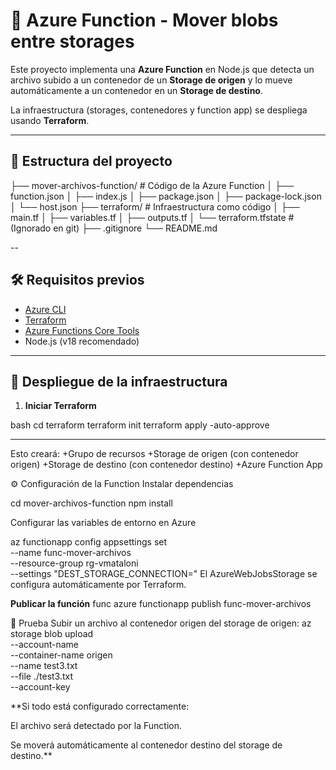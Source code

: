 # 🚀 Azure Function - Mover blobs entre storages

Este proyecto implementa una **Azure Function** en Node.js que detecta un archivo subido a un contenedor de un **Storage de origen** y lo mueve automáticamente a un contenedor en un **Storage de destino**.

La infraestructura (storages, contenedores y function app) se despliega usando **Terraform**.

---

## 📂 Estructura del proyecto


├── mover-archivos-function/ # Código de la Azure Function
│ ├── function.json
│ ├── index.js
│ ├── package.json
│ ├── package-lock.json
│ └── host.json
├── terraform/ # Infraestructura como código
│ ├── main.tf
│ ├── variables.tf
│ ├── outputs.tf
│ └── terraform.tfstate # (Ignorado en git)
├── .gitignore
└── README.md

--

## 🛠️ Requisitos previos

- [Azure CLI](https://learn.microsoft.com/es-es/cli/azure/install-azure-cli)
- [Terraform](https://developer.hashicorp.com/terraform/downloads)
- [Azure Functions Core Tools](https://learn.microsoft.com/es-es/azure/azure-functions/functions-run-local)
- Node.js (v18 recomendado)

---

## 🚧 Despliegue de la infraestructura

1. **Iniciar Terraform**

bash
cd terraform
terraform init
terraform apply -auto-approve

---

Esto creará:
+Grupo de recursos
+Storage de origen (con contenedor origen)
+Storage de destino (con contenedor destino)
+Azure Function App

⚙️ Configuración de la Function
Instalar dependencias

cd mover-archivos-function
npm install

Configurar las variables de entorno en Azure

az functionapp config appsettings set \
  --name func-mover-archivos \
  --resource-group rg-vmataloni \
  --settings "DEST_STORAGE_CONNECTION=<connection-string-del-destino>"
El AzureWebJobsStorage se configura automáticamente por Terraform.

**Publicar la función**
func azure functionapp publish func-mover-archivos

🧪 Prueba
Subir un archivo al contenedor origen del storage de origen:
az storage blob upload \
  --account-name <storage-origen-name> \
  --container-name origen \
  --name test3.txt \
  --file ./test3.txt \
  --account-key <clave-storage-origen>

**Si todo está configurado correctamente:

El archivo será detectado por la Function.

Se moverá automáticamente al contenedor destino del storage de destino.**
